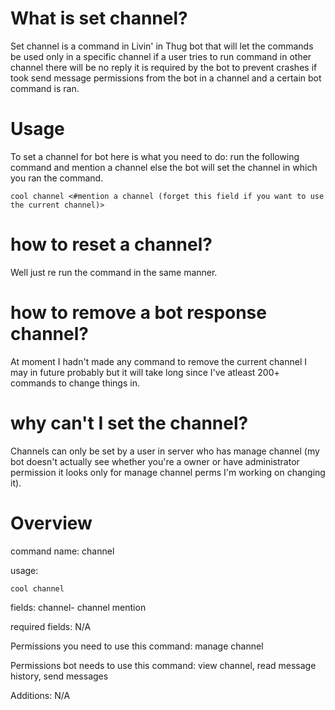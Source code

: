 # What is set channel? 

Set channel is a command in Livin' in Thug bot that will let the commands be used only in a specific channel if a user tries to run command in other channel there will be no reply it is required by the bot to prevent crashes if took send message permissions from the bot in a channel and a certain bot command is ran.

# Usage

To set a channel for bot here is what you need to do: run the following command and mention a channel else the bot will set the channel in which you ran the command. 
```
cool channel <#mention a channel (forget this field if you want to use the current channel)>
```

# how to reset a channel? 

Well just re run the command in the same manner. 

# how to remove a bot response channel? 

At moment I hadn't made any command to remove the current channel I may in future probably but it will take long since I've atleast 200+ commands to change things in. 

# why can't I set the channel? 

Channels can only be set by a user in server who has manage channel (my bot doesn't actually see whether you're a owner or have administrator permission it looks only for manage channel perms I'm working on changing it). 

# Overview 

command name: channel

usage: 
```
cool channel
 ```

fields: channel- channel mention
 
required fields: N/A

Permissions you need to use this command: manage channel

Permissions bot needs to use this command: view channel, read message history, send messages

Additions: N/A
